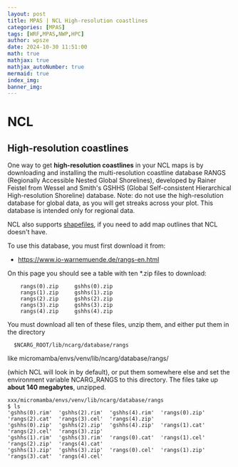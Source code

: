 ```yaml
---
layout: post
title: MPAS | NCL High-resolution coastlines
categories: [MPAS]
tags: [WRF,MPAS,NWP,HPC]
author: wpsze
date: 2024-10-30 11:51:00
math: true
mathjax: true
mathjax_autoNumber: true
mermaid: true
index_img: 
banner_img: 
---
```


# NCL

## High-resolution coastlines

One way to get **high-resolution coastlines** in your NCL maps is by downloading and installing the multi-resolution coastline database RANGS (Regionally Accessible Nested Global Shorelines), developed by Rainer Feistel from Wessel and Smith's GSHHS (Global Self-consistent Hierarchical High-resolution Shoreline) database.
Note: do not use the high-resolution database for global data, as you will get streaks across your plot. This database is intended only for regional data.

NCL also supports [shapefiles](https://www.ncl.ucar.edu/Applications/shapefiles.shtml), if you need to add map outlines that NCL doesn't have.

To use this database, you must first download it from: 

- <https://www.io-warnemuende.de/rangs-en.html>

On this page you should see a table with ten *.zip files to download:

```
    rangs(0).zip     gshhs(0).zip
    rangs(1).zip     gshhs(1).zip
    rangs(2).zip     gshhs(2).zip
    rangs(3).zip     gshhs(3).zip
    rangs(4).zip     gshhs(4).zip
```

You must download all ten of these files, unzip them, and either put them in the directory

```
  $NCARG_ROOT/lib/ncarg/database/rangs
```

like micromamba/envs/venv/lib/ncarg/database/rangs/

(which NCL will look in by default), or put them somewhere else and set the environment variable NCARG_RANGS to this directory. The files take up **about 140 megabytes**, unzipped.

```
xxx/micromamba/envs/venv/lib/ncarg/database/rangs
$ ls
'gshhs(0).rim'  'gshhs(2).rim'  'gshhs(4).rim'  'rangs(0).zip'  'rangs(2).cat'  'rangs(3).cel'  'rangs(4).zip'
'gshhs(0).zip'  'gshhs(2).zip'  'gshhs(4).zip'  'rangs(1).cat'  'rangs(2).cel'  'rangs(3).zip'
'gshhs(1).rim'  'gshhs(3).rim'  'rangs(0).cat'  'rangs(1).cel'  'rangs(2).zip'  'rangs(4).cat'
'gshhs(1).zip'  'gshhs(3).zip'  'rangs(0).cel'  'rangs(1).zip'  'rangs(3).cat'  'rangs(4).cel'
```

